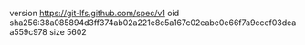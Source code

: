 version https://git-lfs.github.com/spec/v1
oid sha256:38a085894d3ff374ab02a221e8c5a167c02eabe0e66f7a9ccef03deaa559c978
size 5602
